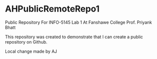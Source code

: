 # AHPublicRemoteRepo1
Public Repository For INFO-5145 Lab 1 At Fanshawe College
Prof. Priyank Bhatt

This repository was created to demonstrate that I can create a public repository on Github.

Local change made by AJ